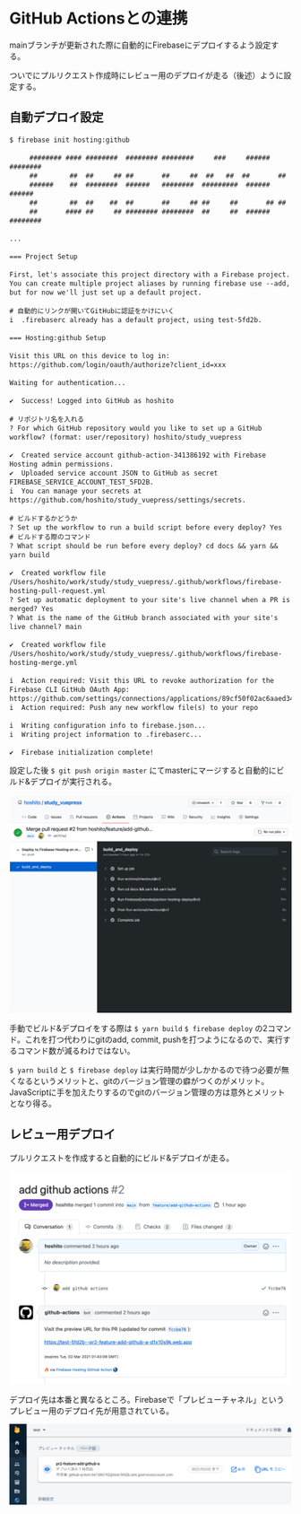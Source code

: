 # GitHub Actionsとの連携

mainブランチが更新された際に自動的にFirebaseにデプロイするよう設定する。

ついでにプルリクエスト作成時にレビュー用のデプロイが走る（後述）ように設定する。

## 自動デプロイ設定

```
$ firebase init hosting:github

     ######## #### ########  ######## ########     ###     ######  ########
     ##        ##  ##     ## ##       ##     ##  ##   ##  ##       ##
     ######    ##  ########  ######   ########  #########  ######  ######
     ##        ##  ##    ##  ##       ##     ## ##     ##       ## ##
     ##       #### ##     ## ######## ########  ##     ##  ######  ########

...

=== Project Setup

First, let's associate this project directory with a Firebase project.
You can create multiple project aliases by running firebase use --add, 
but for now we'll just set up a default project.

# 自動的にリンクが開いてGitHubに認証をかけにいく
i  .firebaserc already has a default project, using test-5fd2b.

=== Hosting:github Setup

Visit this URL on this device to log in:
https://github.com/login/oauth/authorize?client_id=xxx

Waiting for authentication...

✔  Success! Logged into GitHub as hoshito

# リポジトリ名を入れる
? For which GitHub repository would you like to set up a GitHub workflow? (format: user/repository) hoshito/study_vuepress

✔  Created service account github-action-341386192 with Firebase Hosting admin permissions.
✔  Uploaded service account JSON to GitHub as secret FIREBASE_SERVICE_ACCOUNT_TEST_5FD2B.
i  You can manage your secrets at https://github.com/hoshito/study_vuepress/settings/secrets.

# ビルドするかどうか
? Set up the workflow to run a build script before every deploy? Yes
# ビルドする際のコマンド
? What script should be run before every deploy? cd docs && yarn && yarn build

✔  Created workflow file /Users/hoshito/work/study/study_vuepress/.github/workflows/firebase-hosting-pull-request.yml
? Set up automatic deployment to your site's live channel when a PR is merged? Yes
? What is the name of the GitHub branch associated with your site's live channel? main

✔  Created workflow file /Users/hoshito/work/study/study_vuepress/.github/workflows/firebase-hosting-merge.yml

i  Action required: Visit this URL to revoke authorization for the Firebase CLI GitHub OAuth App:
https://github.com/settings/connections/applications/89cf50f02ac6aaed3484
i  Action required: Push any new workflow file(s) to your repo

i  Writing configuration info to firebase.json...
i  Writing project information to .firebaserc...

✔  Firebase initialization complete!
```

設定した後 `$ git push origin master` にてmasterにマージすると自動的にビルド&デプロイが実行される。

![github_actions001](./github_actions001.png)

手動でビルド&デプロイをする際は `$ yarn build` `$ firebase deploy` の2コマンド。これを打つ代わりにgitのadd, commit, pushを打つようになるので、実行するコマンド数が減るわけではない。

`$ yarn build` と `$ firebase deploy` は実行時間が少しかかるので待つ必要が無くなるというメリットと、gitのバージョン管理の癖がつくのがメリット。JavaScriptに手を加えたりするのでgitのバージョン管理の方は意外とメリットとなり得る。

## レビュー用デプロイ

プルリクエストを作成すると自動的にビルド&デプロイが走る。

![github_actions002](./github_actions002.png)

デプロイ先は本番と異なるところ。Firebaseで「プレビューチャネル」というプレビュー用のデプロイ先が用意されている。

![github_actions003](./github_actions003.png)
